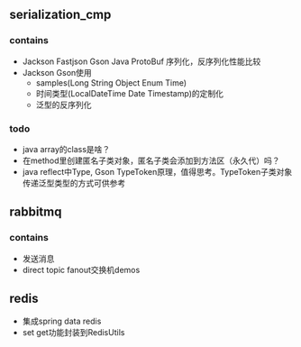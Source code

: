 ## serialization_cmp

### contains

* Jackson Fastjson Gson Java ProtoBuf 序列化，反序列化性能比较
* Jackson Gson使用
    * samples(Long String Object Enum Time)
    * 时间类型(LocalDateTime Date Timestamp)的定制化
    * 泛型的反序列化

### todo

* java array的class是啥？
* 在method里创建匿名子类对象，匿名子类会添加到方法区（永久代）吗？
* java reflect中Type, Gson TypeToken原理，值得思考。TypeToken子类对象传递泛型类型的方式可供参考

## rabbitmq

### contains

* 发送消息
* direct topic fanout交换机demos

## redis

* 集成spring data redis
* set get功能封装到RedisUtils